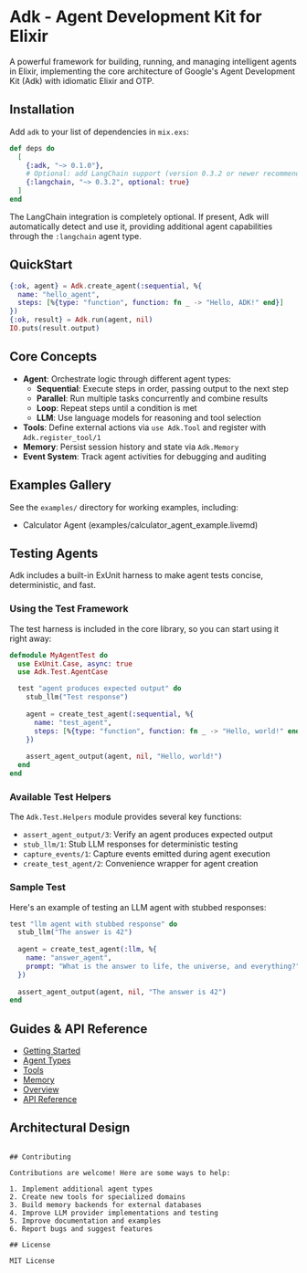 # Adk - Agent Development Kit for Elixir

A powerful framework for building, running, and managing intelligent agents in Elixir, implementing the core architecture of Google's Agent Development Kit (Adk) with idiomatic Elixir and OTP.

## Installation

Add `adk` to your list of dependencies in `mix.exs`:

```elixir
def deps do
  [
    {:adk, "~> 0.1.0"},
    # Optional: add LangChain support (version 0.3.2 or newer recommended)
    {:langchain, "~> 0.3.2", optional: true}
  ]
end
```

The LangChain integration is completely optional. If present, Adk will automatically detect and use it, providing additional agent capabilities through the `:langchain` agent type.

## QuickStart

```elixir
{:ok, agent} = Adk.create_agent(:sequential, %{
  name: "hello_agent",
  steps: [%{type: "function", function: fn _ -> "Hello, ADK!" end}]
})
{:ok, result} = Adk.run(agent, nil)
IO.puts(result.output)
```

## Core Concepts

- **Agent**: Orchestrate logic through different agent types:
  - **Sequential**: Execute steps in order, passing output to the next step
  - **Parallel**: Run multiple tasks concurrently and combine results
  - **Loop**: Repeat steps until a condition is met
  - **LLM**: Use language models for reasoning and tool selection
- **Tools**: Define external actions via `use Adk.Tool` and register with `Adk.register_tool/1`
- **Memory**: Persist session history and state via `Adk.Memory`
- **Event System**: Track agent activities for debugging and auditing

## Examples Gallery

See the `examples/` directory for working examples, including:
- Calculator Agent (examples/calculator_agent_example.livemd)

## Testing Agents

Adk includes a built-in ExUnit harness to make agent tests concise, deterministic, and fast.

### Using the Test Framework

The test harness is included in the core library, so you can start using it right away:

```elixir
defmodule MyAgentTest do
  use ExUnit.Case, async: true
  use Adk.Test.AgentCase

  test "agent produces expected output" do
    stub_llm("Test response")
    
    agent = create_test_agent(:sequential, %{
      name: "test_agent",
      steps: [%{type: "function", function: fn _ -> "Hello, world!" end}]
    })
    
    assert_agent_output(agent, nil, "Hello, world!")
  end
end
```

### Available Test Helpers

The `Adk.Test.Helpers` module provides several key functions:

- `assert_agent_output/3`: Verify an agent produces expected output
- `stub_llm/1`: Stub LLM responses for deterministic testing
- `capture_events/1`: Capture events emitted during agent execution
- `create_test_agent/2`: Convenience wrapper for agent creation

### Sample Test

Here's an example of testing an LLM agent with stubbed responses:

```elixir
test "llm agent with stubbed response" do
  stub_llm("The answer is 42")
  
  agent = create_test_agent(:llm, %{
    name: "answer_agent",
    prompt: "What is the answer to life, the universe, and everything?"
  })
  
  assert_agent_output(agent, nil, "The answer is 42")
end
```

## Guides & API Reference

- [Getting Started](docs/getting_started.md)
- [Agent Types](docs/guides/agent_types.md)
- [Tools](docs/guides/tools.md)
- [Memory](docs/guides/memory.md)
- [Overview](docs/guides/overview.md)
- [API Reference](https://hexdocs.pm/adk)

## Architectural Design

```

## Contributing

Contributions are welcome! Here are some ways to help:

1. Implement additional agent types
2. Create new tools for specialized domains
3. Build memory backends for external databases
4. Improve LLM provider implementations and testing
5. Improve documentation and examples
6. Report bugs and suggest features

## License

MIT License